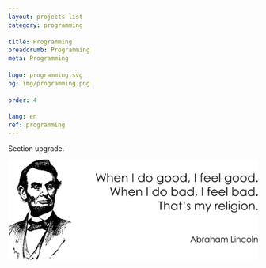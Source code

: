 ```yaml
---
layout: projects-list
category: programming

title: Programming
breadcrumb: Programming
meta: Programming

logo: programming.svg
og: img/programming.png

order: 4

lang: en
ref: programming
---
```


Section upgrade.  

<a data-fancybox="gallery" href="/img/about_the_virus/Lincoln.png"><img src="/img/about_the_virus/Lincoln.png" alt=""></a>
